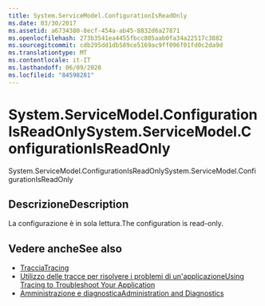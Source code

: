 ```yaml
---
title: System.ServiceModel.ConfigurationIsReadOnly
ms.date: 03/30/2017
ms.assetid: a6734380-8ecf-454a-ab45-8832d6a27871
ms.openlocfilehash: 273b3541ea4455fbcc805aab0fa34a22517c3882
ms.sourcegitcommit: cdb295dd1db589ce5169ac9ff096f01fd0c2da9d
ms.translationtype: MT
ms.contentlocale: it-IT
ms.lasthandoff: 06/09/2020
ms.locfileid: "84598281"
---
```

# <a name="systemservicemodelconfigurationisreadonly"></a><span data-ttu-id="06ce8-102">System.ServiceModel.ConfigurationIsReadOnly</span><span class="sxs-lookup"><span data-stu-id="06ce8-102">System.ServiceModel.ConfigurationIsReadOnly</span></span>
<span data-ttu-id="06ce8-103">System.ServiceModel.ConfigurationIsReadOnly</span><span class="sxs-lookup"><span data-stu-id="06ce8-103">System.ServiceModel.ConfigurationIsReadOnly</span></span>  
  
## <a name="description"></a><span data-ttu-id="06ce8-104">Descrizione</span><span class="sxs-lookup"><span data-stu-id="06ce8-104">Description</span></span>  
 <span data-ttu-id="06ce8-105">La configurazione è in sola lettura.</span><span class="sxs-lookup"><span data-stu-id="06ce8-105">The configuration is read-only.</span></span>  
  
## <a name="see-also"></a><span data-ttu-id="06ce8-106">Vedere anche</span><span class="sxs-lookup"><span data-stu-id="06ce8-106">See also</span></span>

- [<span data-ttu-id="06ce8-107">Traccia</span><span class="sxs-lookup"><span data-stu-id="06ce8-107">Tracing</span></span>](index.md)
- [<span data-ttu-id="06ce8-108">Utilizzo delle tracce per risolvere i problemi di un'applicazione</span><span class="sxs-lookup"><span data-stu-id="06ce8-108">Using Tracing to Troubleshoot Your Application</span></span>](using-tracing-to-troubleshoot-your-application.md)
- [<span data-ttu-id="06ce8-109">Amministrazione e diagnostica</span><span class="sxs-lookup"><span data-stu-id="06ce8-109">Administration and Diagnostics</span></span>](../index.md)
